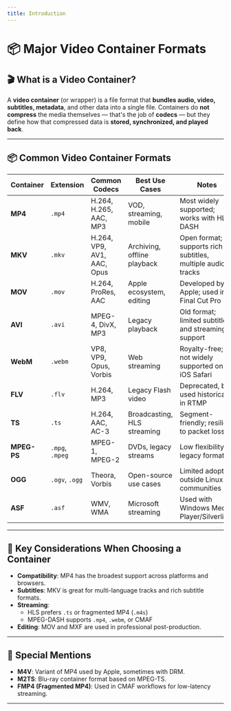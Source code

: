 ```yaml
---
title: Introduction
---
```


# 📦 Major Video Container Formats

## 🎬 What is a Video Container?

A **video container** (or wrapper) is a file format that **bundles audio, video, subtitles, metadata**, and other data into a single file. Containers do **not compress** the media themselves — that's the job of **codecs** — but they define how that compressed data is **stored, synchronized, and played back**.

---

## 📦 Common Video Container Formats

| Container | Extension | Common Codecs              | Best Use Cases             | Notes |
|-----------|-----------|----------------------------|----------------------------|-------|
| **MP4**   | `.mp4`    | H.264, H.265, AAC, MP3     | VOD, streaming, mobile     | Most widely supported; works with HLS, DASH |
| **MKV**   | `.mkv`    | H.264, VP9, AV1, AAC, Opus | Archiving, offline playback| Open format; supports rich subtitles, multiple audio tracks |
| **MOV**   | `.mov`    | H.264, ProRes, AAC         | Apple ecosystem, editing   | Developed by Apple; used in Final Cut Pro |
| **AVI**   | `.avi`    | MPEG-4, DivX, MP3          | Legacy playback            | Old format; limited subtitle and streaming support |
| **WebM**  | `.webm`   | VP8, VP9, Opus, Vorbis     | Web streaming              | Royalty-free; not widely supported on iOS Safari |
| **FLV**   | `.flv`    | H.264, MP3                 | Legacy Flash video         | Deprecated, but used historically in RTMP |
| **TS**    | `.ts`     | H.264, AAC, AC-3           | Broadcasting, HLS streaming| Segment-friendly; resilient to packet loss |
| **MPEG-PS** | `.mpg`, `.mpeg` | MPEG-1, MPEG-2    | DVDs, legacy streams       | Low flexibility; legacy format |
| **OGG**   | `.ogv`, `.ogg` | Theora, Vorbis         | Open-source use cases      | Limited adoption outside Linux communities |
| **ASF**   | `.asf`    | WMV, WMA                   | Microsoft streaming        | Used with Windows Media Player/Silverlight |

---

## 🧠 Key Considerations When Choosing a Container

- **Compatibility**: MP4 has the broadest support across platforms and browsers.
- **Subtitles**: MKV is great for multi-language tracks and rich subtitle formats.
- **Streaming**:
  - HLS prefers `.ts` or fragmented MP4 (`.m4s`)
  - MPEG-DASH supports `.mp4`, `.webm`, or CMAF
- **Editing**: MOV and MXF are used in professional post-production.

---

## 📌 Special Mentions

- **M4V**: Variant of MP4 used by Apple, sometimes with DRM.
- **M2TS**: Blu-ray container format based on MPEG-TS.
- **FMP4 (Fragmented MP4)**: Used in CMAF workflows for low-latency streaming.

---

